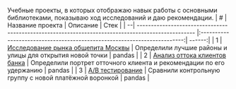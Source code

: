 Учебные проекты, в которых отображаю навык работы с основными библиотеками, показываю ход исследований и даю рекомендации.
| # | Название проекта                                                                                   | Описание                                                                 | Стек   |
| --| -------------------------------------------------------------------------------------------------- |:------------------------------------------------------------------------:| ------:|
| 1 | [Исследование рынка общепита Москвы](https://github.com/erxonn/projects/tree/main/moscow_catering) | Определили лучшие районы и улицы для открытия новой точки                | pandas |
| 2 | [Анализ оттока клиентов банка](https://github.com/erxonn/projects/tree/main/churn_clients)         | Определили портрет отточного клиента и рекомендации по его удержанию     | pandas |
| 3 | [А/В тестирование](https://github.com/erxonn/projects/tree/main/ab_test)                           | Сравнили контрольную группу с новой платёжной воронкой                   | pandas |
